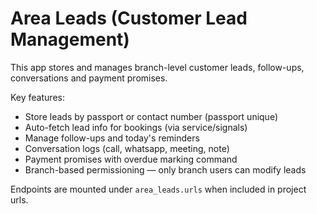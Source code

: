 # Area Leads (Customer Lead Management)

This app stores and manages branch-level customer leads, follow-ups, conversations and payment promises.

Key features:
- Store leads by passport or contact number (passport unique)
- Auto-fetch lead info for bookings (via service/signals)
- Manage follow-ups and today's reminders
- Conversation logs (call, whatsapp, meeting, note)
- Payment promises with overdue marking command
- Branch-based permissioning — only branch users can modify leads

Endpoints are mounted under `area_leads.urls` when included in project urls.
